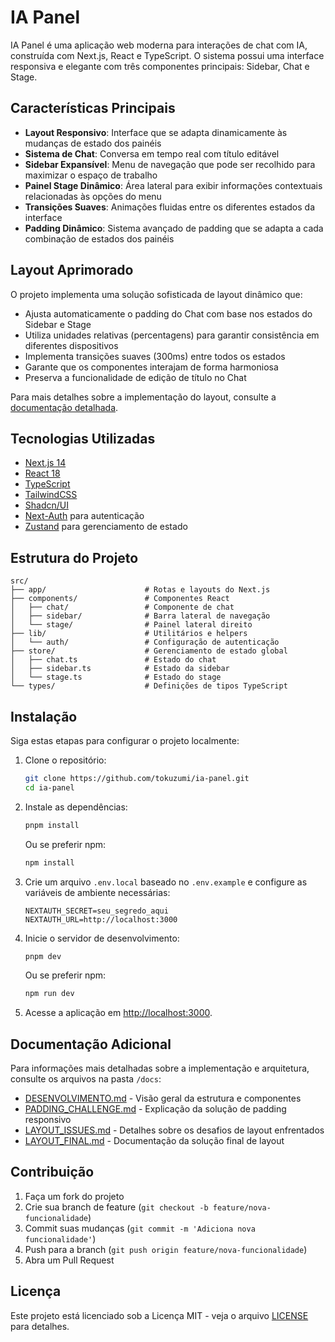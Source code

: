 # IA Panel

IA Panel é uma aplicação web moderna para interações de chat com IA, construída com Next.js, React e TypeScript. O sistema possui uma interface responsiva e elegante com três componentes principais: Sidebar, Chat e Stage.

## Características Principais

- **Layout Responsivo**: Interface que se adapta dinamicamente às mudanças de estado dos painéis
- **Sistema de Chat**: Conversa em tempo real com título editável
- **Sidebar Expansível**: Menu de navegação que pode ser recolhido para maximizar o espaço de trabalho
- **Painel Stage Dinâmico**: Área lateral para exibir informações contextuais relacionadas às opções do menu
- **Transições Suaves**: Animações fluidas entre os diferentes estados da interface
- **Padding Dinâmico**: Sistema avançado de padding que se adapta a cada combinação de estados dos painéis

## Layout Aprimorado

O projeto implementa uma solução sofisticada de layout dinâmico que:

- Ajusta automaticamente o padding do Chat com base nos estados do Sidebar e Stage
- Utiliza unidades relativas (percentagens) para garantir consistência em diferentes dispositivos
- Implementa transições suaves (300ms) entre todos os estados
- Garante que os componentes interajam de forma harmoniosa
- Preserva a funcionalidade de edição de título no Chat

Para mais detalhes sobre a implementação do layout, consulte a [documentação detalhada](/docs/LAYOUT_FINAL.md).

## Tecnologias Utilizadas

- [Next.js 14](https://nextjs.org/)
- [React 18](https://reactjs.org/)
- [TypeScript](https://www.typescriptlang.org/)
- [TailwindCSS](https://tailwindcss.com/)
- [Shadcn/UI](https://ui.shadcn.com/)
- [Next-Auth](https://next-auth.js.org/) para autenticação
- [Zustand](https://zustand-demo.pmnd.rs/) para gerenciamento de estado

## Estrutura do Projeto

```
src/
├── app/                      # Rotas e layouts do Next.js
├── components/               # Componentes React
│   ├── chat/                 # Componente de chat
│   ├── sidebar/              # Barra lateral de navegação
│   └── stage/                # Painel lateral direito
├── lib/                      # Utilitários e helpers
│   └── auth/                 # Configuração de autenticação
├── store/                    # Gerenciamento de estado global
│   ├── chat.ts               # Estado do chat
│   ├── sidebar.ts            # Estado da sidebar
│   └── stage.ts              # Estado do stage
└── types/                    # Definições de tipos TypeScript
```

## Instalação

Siga estas etapas para configurar o projeto localmente:

1. Clone o repositório:
   ```bash
   git clone https://github.com/tokuzumi/ia-panel.git
   cd ia-panel
   ```

2. Instale as dependências:
   ```bash
   pnpm install
   ```
   Ou se preferir npm:
   ```bash
   npm install
   ```

3. Crie um arquivo `.env.local` baseado no `.env.example` e configure as variáveis de ambiente necessárias:
   ```
   NEXTAUTH_SECRET=seu_segredo_aqui
   NEXTAUTH_URL=http://localhost:3000
   ```

4. Inicie o servidor de desenvolvimento:
   ```bash
   pnpm dev
   ```
   Ou se preferir npm:
   ```bash
   npm run dev
   ```

5. Acesse a aplicação em [http://localhost:3000](http://localhost:3000).

## Documentação Adicional

Para informações mais detalhadas sobre a implementação e arquitetura, consulte os arquivos na pasta `/docs`:

- [DESENVOLVIMENTO.md](/docs/DESENVOLVIMENTO.md) - Visão geral da estrutura e componentes
- [PADDING_CHALLENGE.md](/docs/PADDING_CHALLENGE.md) - Explicação da solução de padding responsivo
- [LAYOUT_ISSUES.md](/docs/LAYOUT_ISSUES.md) - Detalhes sobre os desafios de layout enfrentados
- [LAYOUT_FINAL.md](/docs/LAYOUT_FINAL.md) - Documentação da solução final de layout

## Contribuição

1. Faça um fork do projeto
2. Crie sua branch de feature (`git checkout -b feature/nova-funcionalidade`)
3. Commit suas mudanças (`git commit -m 'Adiciona nova funcionalidade'`)
4. Push para a branch (`git push origin feature/nova-funcionalidade`)
5. Abra um Pull Request

## Licença

Este projeto está licenciado sob a Licença MIT - veja o arquivo [LICENSE](LICENSE) para detalhes. 